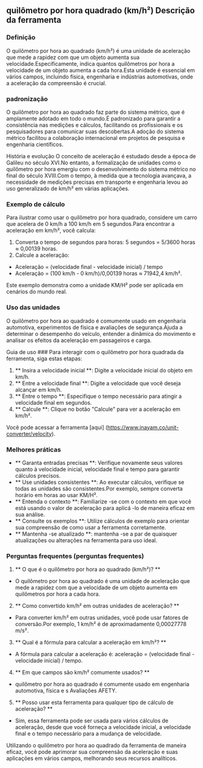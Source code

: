 ## quilômetro por hora quadrado (km/h²) Descrição da ferramenta

### Definição
O quilômetro por hora ao quadrado (km/h²) é uma unidade de aceleração que mede a rapidez com que um objeto aumenta sua velocidade.Especificamente, indica quantos quilômetros por hora a velocidade de um objeto aumenta a cada hora.Esta unidade é essencial em vários campos, incluindo física, engenharia e indústrias automotivas, onde a aceleração da compreensão é crucial.

### padronização
O quilômetro por hora ao quadrado faz parte do sistema métrico, que é amplamente adotado em todo o mundo.É padronizado para garantir a consistência nas medições e cálculos, facilitando os profissionais e os pesquisadores para comunicar suas descobertas.A adoção do sistema métrico facilitou a colaboração internacional em projetos de pesquisa e engenharia científicos.

História e evolução
O conceito de aceleração é estudado desde a época de Galileu no século XVI.No entanto, a formalização de unidades como o quilômetro por hora emergiu com o desenvolvimento do sistema métrico no final do século XVIII.Com o tempo, à medida que a tecnologia avançava, a necessidade de medições precisas em transporte e engenharia levou ao uso generalizado de km/h² em várias aplicações.

### Exemplo de cálculo
Para ilustrar como usar o quilômetro por hora quadrado, considere um carro que acelera de 0 km/h a 100 km/h em 5 segundos.Para encontrar a aceleração em km/h², você calcula:

1. Converta o tempo de segundos para horas: 5 segundos = 5/3600 horas ≈ 0,00139 horas.
2. Calcule a aceleração:
- Aceleração = (velocidade final - velocidade inicial) / tempo
- Aceleração = (100 km/h - 0 km/h)/0,00139 horas ≈ 71942,4 km/h².

Este exemplo demonstra como a unidade KM/H² pode ser aplicada em cenários do mundo real.

### Uso das unidades
O quilômetro por hora ao quadrado é comumente usado em engenharia automotiva, experimentos de física e avaliações de segurança.Ajuda a determinar o desempenho do veículo, entender a dinâmica do movimento e analisar os efeitos da aceleração em passageiros e carga.

Guia de uso ###
Para interagir com o quilômetro por hora quadrada da ferramenta, siga estas etapas:

1. ** Insira a velocidade inicial **: Digite a velocidade inicial do objeto em km/h.
2. ** Entre a velocidade final **: Digite a velocidade que você deseja alcançar em km/h.
3. ** Entre o tempo **: Especifique o tempo necessário para atingir a velocidade final em segundos.
4. ** Calcule **: Clique no botão "Calcule" para ver a aceleração em km/h².

Você pode acessar a ferramenta [aqui] (https://www.inayam.co/unit-converter/velocity).

### Melhores práticas
- ** Garanta entradas precisas **: Verifique novamente seus valores quanto à velocidade inicial, velocidade final e tempo para garantir cálculos precisos.
- ** Use unidades consistentes **: Ao executar cálculos, verifique se todas as unidades são consistentes.Por exemplo, sempre converta horário em horas ao usar KM/H².
- ** Entenda o contexto **: Familiarize -se com o contexto em que você está usando o valor de aceleração para aplicá -lo de maneira eficaz em sua análise.
- ** Consulte os exemplos **: Utilize cálculos de exemplo para orientar sua compreensão de como usar a ferramenta corretamente.
- ** Mantenha -se atualizado **: mantenha -se a par de quaisquer atualizações ou alterações na ferramenta para uso ideal.

### Perguntas frequentes (perguntas frequentes)

1. ** O que é o quilômetro por hora ao quadrado (km/h²)? **
- O quilômetro por hora ao quadrado é uma unidade de aceleração que mede a rapidez com que a velocidade de um objeto aumenta em quilômetros por hora a cada hora.

2. ** Como convertido km/h² em outras unidades de aceleração? **
- Para converter km/h² em outras unidades, você pode usar fatores de conversão.Por exemplo, 1 km/h² é de aproximadamente 0,00027778 m/s².

3. ** Qual é a fórmula para calcular a aceleração em km/h²? **
- A fórmula para calcular a aceleração é: aceleração = (velocidade final - velocidade inicial) / tempo.

4. ** Em que campos são km/h² comumente usados? **
- quilômetro por hora ao quadrado é comumente usado em engenharia automotiva, física e s Avaliações AFETY.

5. ** Posso usar esta ferramenta para qualquer tipo de cálculo de aceleração? **
- Sim, essa ferramenta pode ser usada para vários cálculos de aceleração, desde que você forneça a velocidade inicial, a velocidade final e o tempo necessário para a mudança de velocidade.

Utilizando o quilômetro por hora ao quadrado da ferramenta de maneira eficaz, você pode aprimorar sua compreensão da aceleração e suas aplicações em vários campos, melhorando seus recursos analíticos.